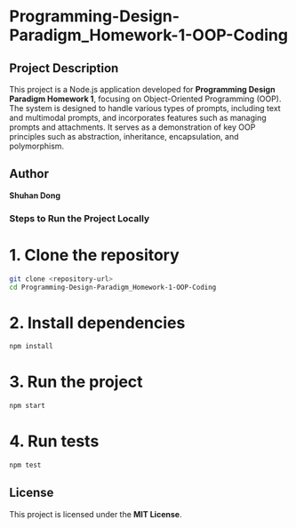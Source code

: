 # Programming-Design-Paradigm_Homework-1-OOP-Coding  

## Project Description
This project is a Node.js application developed for **Programming Design Paradigm Homework 1**, focusing on Object-Oriented Programming (OOP). The system is designed to handle various types of prompts, including text and multimodal prompts, and incorporates features such as managing prompts and attachments. It serves as a demonstration of key OOP principles such as abstraction, inheritance, encapsulation, and polymorphism.

## Author

**Shuhan Dong**


### Steps to Run the Project Locally


# 1. Clone the repository
```bash
git clone <repository-url>
cd Programming-Design-Paradigm_Homework-1-OOP-Coding
```
# 2. Install dependencies
```bash
npm install
```
# 3. Run the project
```bash
npm start
```
# 4. Run tests
```bash
npm test
```

## License

This project is licensed under the **MIT License**.
